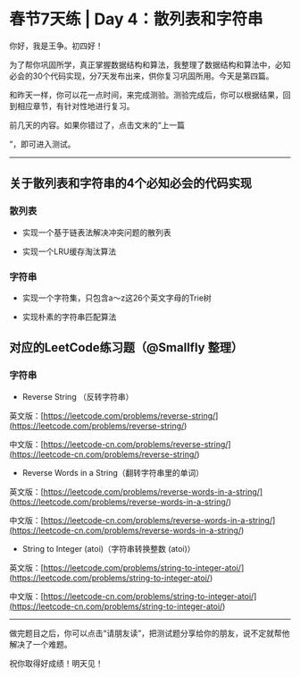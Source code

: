 # 春节7天练 \| Day 4：散列表和字符串

你好，我是王争。初四好！

为了帮你巩固所学，真正掌握数据结构和算法，我整理了数据结构和算法中，必知必会的30个代码实现，分7天发布出来，供你复习巩固所用。今天是第四篇。

和昨天一样，你可以花一点时间，来完成测验。测验完成后，你可以根据结果，回到相应章节，有针对性地进行复习。

前几天的内容。如果你错过了，点击文末的“<span class="orange">上一篇</span>

”，即可进入测试。

---

## 关于散列表和字符串的4个必知必会的代码实现

### 散列表

- 实现一个基于链表法解决冲突问题的散列表

- 实现一个LRU缓存淘汰算法


<!-- -->

### 字符串

- 实现一个字符集，只包含a～z这26个英文字母的Trie树

- 实现朴素的字符串匹配算法


<!-- -->

## 对应的LeetCode练习题（@Smallfly 整理）

### 字符串

- Reverse String （反转字符串）

<!-- -->

英文版：[https://leetcode.com/problems/reverse-string/](<https://leetcode.com/problems/reverse-string/>)

中文版：[https://leetcode-cn.com/problems/reverse-string/](<https://leetcode-cn.com/problems/reverse-string/>)

- Reverse Words in a String（翻转字符串里的单词）

<!-- -->

英文版：[https://leetcode.com/problems/reverse-words-in-a-string/](<https://leetcode.com/problems/reverse-words-in-a-string/>)

<!-- [[[read_end]]] -->

中文版：[https://leetcode-cn.com/problems/reverse-words-in-a-string/](<https://leetcode-cn.com/problems/reverse-words-in-a-string/>)

- String to Integer (atoi)（字符串转换整数 (atoi)）

<!-- -->

英文版：[https://leetcode.com/problems/string-to-integer-atoi/](<https://leetcode.com/problems/string-to-integer-atoi/>)

中文版：[https://leetcode-cn.com/problems/string-to-integer-atoi/](<https://leetcode-cn.com/problems/string-to-integer-atoi/>)

---

做完题目之后，你可以点击“请朋友读”，把测试题分享给你的朋友，说不定就帮他解决了一个难题。

祝你取得好成绩！明天见！


